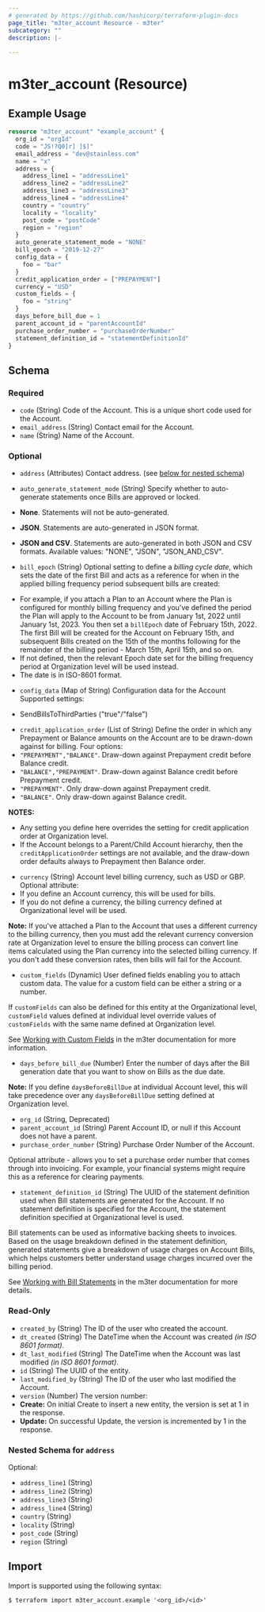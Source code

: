 ```yaml
---
# generated by https://github.com/hashicorp/terraform-plugin-docs
page_title: "m3ter_account Resource - m3ter"
subcategory: ""
description: |-
  
---
```


# m3ter_account (Resource)



## Example Usage

```terraform
resource "m3ter_account" "example_account" {
  org_id = "orgId"
  code = "JS!?Q0]r] ]$]"
  email_address = "dev@stainless.com"
  name = "x"
  address = {
    address_line1 = "addressLine1"
    address_line2 = "addressLine2"
    address_line3 = "addressLine3"
    address_line4 = "addressLine4"
    country = "country"
    locality = "locality"
    post_code = "postCode"
    region = "region"
  }
  auto_generate_statement_mode = "NONE"
  bill_epoch = "2019-12-27"
  config_data = {
    foo = "bar"
  }
  credit_application_order = ["PREPAYMENT"]
  currency = "USD"
  custom_fields = {
    foo = "string"
  }
  days_before_bill_due = 1
  parent_account_id = "parentAccountId"
  purchase_order_number = "purchaseOrderNumber"
  statement_definition_id = "statementDefinitionId"
}
```

<!-- schema generated by tfplugindocs -->
## Schema

### Required

- `code` (String) Code of the Account. 
This is a unique short code used for the Account.
- `email_address` (String) Contact email for the Account.
- `name` (String) Name of the Account.

### Optional

- `address` (Attributes) Contact address. (see [below for nested schema](#nestedatt--address))
- `auto_generate_statement_mode` (String) Specify whether to auto-generate statements once Bills are approved or locked.

- **None**. Statements will not be auto-generated.
- **JSON**. Statements are auto-generated in JSON format.
- **JSON and CSV**. Statements are auto-generated in both JSON and CSV formats.
Available values: "NONE", "JSON", "JSON_AND_CSV".
- `bill_epoch` (String) Optional setting to define a *billing cycle date*, which sets the date of the first Bill and acts as a reference for when in the applied billing frequency period subsequent bills are created:
* For example, if you attach a Plan to an Account where the Plan is configured for monthly billing frequency and you've defined the period the Plan will apply to the Account to be from January 1st, 2022 until January 1st, 2023. You then set a `billEpoch` date of February 15th, 2022. The first Bill will be created for the Account on February 15th, and subsequent Bills created on the 15th of the months following for the remainder of the billing period - March 15th, April 15th, and so on.
* If not defined, then the relevant Epoch date set for the billing frequency period at Organization level will be used instead.
* The date is in ISO-8601 format.
- `config_data` (Map of String) Configuration data for the Account
Supported settings:
 * SendBillsToThirdParties ("true"/"false")
- `credit_application_order` (List of String) Define the order in which any Prepayment or Balance amounts on the Account are to be drawn-down against for billing. Four options:
- `"PREPAYMENT","BALANCE"`. Draw-down against Prepayment credit before Balance credit.
- `"BALANCE","PREPAYMENT"`. Draw-down against Balance credit before Prepayment credit.
- `"PREPAYMENT"`. Only draw-down against Prepayment credit.
- `"BALANCE"`. Only draw-down against Balance credit.

**NOTES:**
* Any setting you define here overrides the setting for credit application order at Organization level.
* If the Account belongs to a Parent/Child Account hierarchy, then the `creditApplicationOrder` settings are not available, and the draw-down order defaults always to Prepayment then Balance order.
- `currency` (String) Account level billing currency, such as USD or GBP. Optional attribute:
- If you define an Account currency, this will be used for bills.
- If you do not define a currency, the billing currency defined at Organizational level will be used.

**Note:** If you've attached a Plan to the Account that uses a different currency to the billing currency, then you must add the relevant currency conversion rate at Organization level to ensure the billing process can convert line items calculated using the Plan currency into the selected billing currency. If you don't add these conversion rates, then bills will fail for the Account.
- `custom_fields` (Dynamic) User defined fields enabling you to attach custom data. The value for a custom field can be either a string or a number.

If `customFields` can also be defined for this entity at the Organizational level, `customField` values defined at individual level override values of `customFields` with the same name defined at Organization level.

See [Working with Custom Fields](https://www.m3ter.com/docs/guides/creating-and-managing-products/working-with-custom-fields) in the m3ter documentation for more information.
- `days_before_bill_due` (Number) Enter the number of days after the Bill generation date that you want to show on Bills as the due date.

**Note:** If you define `daysBeforeBillDue` at individual Account level, this will take precedence over any `daysBeforeBillDue` setting defined at Organization level.
- `org_id` (String, Deprecated)
- `parent_account_id` (String) Parent Account ID, or null if this Account does not have a parent.
- `purchase_order_number` (String) Purchase Order Number of the Account.

Optional attribute - allows you to set a purchase order number that comes through into invoicing. For example, your financial systems might require this as a reference for clearing payments.
- `statement_definition_id` (String) The UUID of the statement definition used when Bill statements are generated for the Account. If no statement definition is specified for the Account, the statement definition specified at Organizational level is used.

Bill statements can be used as informative backing sheets to invoices. Based on the usage breakdown defined in the statement definition, generated statements give a breakdown of usage charges on Account Bills, which helps customers better understand usage charges incurred over the billing period.

See [Working with Bill Statements](https://www.m3ter.com/docs/guides/running-viewing-and-managing-bills/working-with-bill-statements) in the m3ter documentation for more details.

### Read-Only

- `created_by` (String) The ID of the user who created the account.
- `dt_created` (String) The DateTime when the Account was created *(in ISO 8601 format)*.
- `dt_last_modified` (String) The DateTime when the Account was last modified *(in ISO 8601 format)*.
- `id` (String) The UUID of the entity.
- `last_modified_by` (String) The ID of the user who last modified the Account.
- `version` (Number) The version number:
- **Create:** On initial Create to insert a new entity, the version is set at 1 in the response.
- **Update:** On successful Update, the version is incremented by 1 in the response.

<a id="nestedatt--address"></a>
### Nested Schema for `address`

Optional:

- `address_line1` (String)
- `address_line2` (String)
- `address_line3` (String)
- `address_line4` (String)
- `country` (String)
- `locality` (String)
- `post_code` (String)
- `region` (String)

## Import

Import is supported using the following syntax:

```shell
$ terraform import m3ter_account.example '<org_id>/<id>'
```
